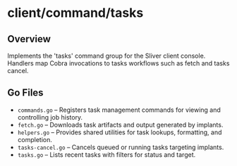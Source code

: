 # client/command/tasks

## Overview

Implements the 'tasks' command group for the Sliver client console. Handlers map Cobra invocations to tasks workflows such as fetch and tasks cancel.

## Go Files

- `commands.go` – Registers task management commands for viewing and controlling job history.
- `fetch.go` – Downloads task artifacts and output generated by implants.
- `helpers.go` – Provides shared utilities for task lookups, formatting, and completion.
- `tasks-cancel.go` – Cancels queued or running tasks targeting implants.
- `tasks.go` – Lists recent tasks with filters for status and target.
